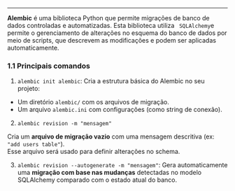 
---

**Alembic** é uma biblioteca Python que permite migrações de banco de dados controladas e automatizadas. Esta biblioteca utiliza ` SQLAlchemy`e permite o gerenciamento de alterações no esquema do banco de dados por meio de scripts, que descrevem as modificações e podem ser aplicadas automaticamente.
### 1.1 Principais comandos
1. `alembic init alembic`: Cria a estrutura básica do Alembic no seu projeto:
- Um diretório `alembic/` com os arquivos de migração.
- Um arquivo `alembic.ini` com configurações (como string de conexão).

2. `alembic revision -m "mensagem"`

Cria um **arquivo de migração vazio** com uma mensagem descritiva (ex: `"add users table"`).  
Esse arquivo será usado para definir alterações no schema.

3. `alembic revision --autogenerate -m "mensagem"`: Gera automaticamente uma **migração com base nas mudanças** detectadas no modelo SQLAlchemy comparado com o estado atual do banco.

